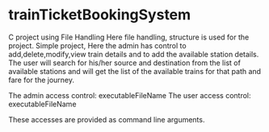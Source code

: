 # trainTicketBookingSystem
C project using File Handling
Here file handling, structure is used for the project.
Simple project,
Here the admin has control to add,delete,modify,view train details and to add the available station details.
The user will search for his/her source and destination from the list of available stations and will get the list of the available trains for that path and fare for the journey.

The admin access control:
  executableFileName <admin> <admin00>
The user access control:
  executableFileName <username>
  
These accesses are provided as command line arguments.
